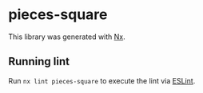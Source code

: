 # pieces-square

This library was generated with [Nx](https://nx.dev).

## Running lint

Run `nx lint pieces-square` to execute the lint via [ESLint](https://eslint.org/).
